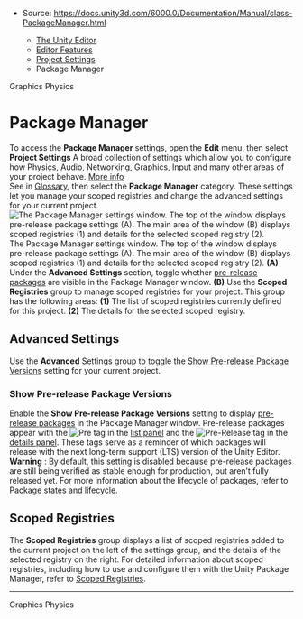 * Source: https://docs.unity3d.com/6000.0/Documentation/Manual/class-PackageManager.html

  * [The Unity Editor](https://docs.unity3d.com/6000.0/Documentation/Manual/unity-editor.html)
  * [Editor Features](https://docs.unity3d.com/6000.0/Documentation/Manual/EditorFeatures.html)
  * [Project Settings](https://docs.unity3d.com/6000.0/Documentation/Manual/comp-ManagerGroup.html)
  * Package Manager


[](https://docs.unity3d.com/6000.0/Documentation/Manual/class-GraphicsSettings.html)
Graphics
[](https://docs.unity3d.com/6000.0/Documentation/Manual/class-PhysicsManager.html)
Physics
# Package Manager
To access the **Package Manager** settings, open the **Edit** menu, then select **Project Settings** A broad collection of settings which allow you to configure how Physics, Audio, Networking, Graphics, Input and many other areas of your project behave. [More info](https://docs.unity3d.com/6000.0/Documentation/Manual/comp-ManagerGroup.html)  
See in [Glossary](https://docs.unity3d.com/6000.0/Documentation/Manual/Glossary.html#ProjectSettings), then select the **Package Manager** category. These settings let you manage your scoped registries and change the advanced settings for your current project.
![The Package Manager settings window. The top of the window displays pre-release package settings \(A\). The main area of the window \(B\) displays scoped registries \(1\) and details for the selected scoped registry \(2\).](https://docs.unity3d.com/6000.0/Documentation/uploads/Main/class-PackageManager.png) The Package Manager settings window. The top of the window displays pre-release package settings (A). The main area of the window (B) displays scoped registries (1) and details for the selected scoped registry (2).
**(A)** Under the **Advanced Settings** section, toggle whether [pre-release packages](https://docs.unity3d.com/6000.0/Documentation/Manual/class-PackageManager.html#advanced_preview) are visible in the Package Manager window.
**(B)** Use the **Scoped Registries** group to manage scoped registries for your project. This group has the following areas:
**(1)** The list of scoped registries currently defined for this project.
**(2)** The details for the selected scoped registry.
  

## Advanced Settings
Use the **Advanced** Settings group to toggle the [Show Pre-release Package Versions](https://docs.unity3d.com/6000.0/Documentation/Manual/class-PackageManager.html#advanced_preview) setting for your current project.
### Show Pre-release Package Versions
Enable the **Show Pre-release Package Versions** setting to display [pre-release packages](https://docs.unity3d.com/6000.0/Documentation/Manual/pack-preview.html) in the Package Manager window. Pre-release packages appear with the ![Pre](https://docs.unity3d.com/6000.0/Documentation/uploads/Main/iconPre.png) tag in the [list panel](https://docs.unity3d.com/6000.0/Documentation/Manual/upm-ui-list.html) and the ![Pre-Release](https://docs.unity3d.com/6000.0/Documentation/uploads/Main/iconPrerelease.png) tag in the [details panel](https://docs.unity3d.com/6000.0/Documentation/Manual/upm-ui-details.html). These tags serve as a reminder of which packages will release with the next long-term support (LTS) version of the Unity Editor.
**Warning** : By default, this setting is disabled because pre-release packages are still being verified as stable enough for production, but aren’t fully released yet. For more information about the lifecycle of packages, refer to [Package states and lifecycle](https://docs.unity3d.com/6000.0/Documentation/Manual/upm-lifecycle.html).
  

## Scoped Registries
The **Scoped Registries** group displays a list of scoped registries added to the current project on the left of the settings group, and the details of the selected registry on the right.
For detailed information about scoped registries, including how to use and configure them with the Unity Package Manager, refer to [Scoped Registries](https://docs.unity3d.com/6000.0/Documentation/Manual/upm-scoped.html).
* * *
[](https://docs.unity3d.com/6000.0/Documentation/Manual/class-GraphicsSettings.html)
Graphics
[](https://docs.unity3d.com/6000.0/Documentation/Manual/class-PhysicsManager.html)
Physics
